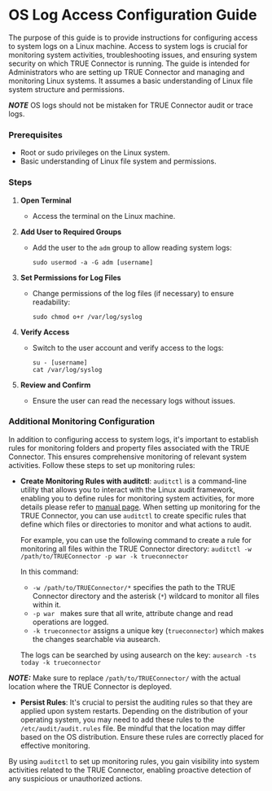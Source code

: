 # OS Log Access Configuration Guide

The purpose of this guide is to provide instructions for configuring access to system logs on a Linux machine. Access to system logs is crucial for monitoring system activities, troubleshooting issues, and ensuring system security on which TRUE Connector is running. The guide is intended for Administrators who are setting up TRUE Connector and managing and monitoring Linux systems. It assumes a basic understanding of Linux file system structure and permissions.

***NOTE*** OS logs should not be mistaken for TRUE Connector audit or trace logs. 
### Prerequisites
- Root or sudo privileges on the Linux system.
- Basic understanding of Linux file system and permissions.

### Steps

1. **Open Terminal**
   - Access the terminal on the Linux machine.

2. **Add User to Required Groups**
   - Add the user to the `adm` group to allow reading system logs: 
     ```
     sudo usermod -a -G adm [username]
     ```

3. **Set Permissions for Log Files**
   - Change permissions of the log files (if necessary) to ensure readability:
     ```
     sudo chmod o+r /var/log/syslog
     ```

4. **Verify Access**
   - Switch to the user account and verify access to the logs:
     ```
     su - [username]
     cat /var/log/syslog
     ```

5. **Review and Confirm**
   - Ensure the user can read the necessary logs without issues.

### Additional Monitoring Configuration <a name="additional-monitoring-configuration"></a>

In addition to configuring access to system logs, it's important to establish rules for monitoring folders and property files associated with the TRUE Connector. This ensures comprehensive monitoring of relevant system activities. Follow these steps to set up monitoring rules:

- **Create Monitoring Rules with auditctl**: `auditctl` is a command-line utility that allows you to interact with the Linux audit framework, enabling you to define rules for monitoring system activities, for more details please refer to [manual page](https://manpages.ubuntu.com/manpages/xenial/en/man8/auditctl.8.html). When setting up monitoring for the TRUE Connector, you can use `auditctl` to create specific rules that define which files or directories to monitor and what actions to audit.

  For example, you can use the following command to create a rule for monitoring all files within the TRUE Connector directory: `auditctl -w /path/to/TRUEConnector -p war -k trueconnector`
  
  
  In this command:
	- `-w /path/to/TRUEConnector/*` specifies the path to the TRUE Connector directory and the asterisk (`*`) wildcard to monitor all files within it.
	- `-p war `  makes sure that all write, attribute change and read operations are logged.
	- `-k trueconnector` assigns a unique key (`trueconnector`) which makes the changes searchable via ausearch.
  
  The logs can be searched by using ausearch on the key: `ausearch -ts today -k trueconnector`

***NOTE:*** Make sure to replace `/path/to/TRUEConnector/` with the actual location where the TRUE Connector is deployed.

- **Persist Rules**: It's crucial to persist the auditing rules so that they are applied upon system restarts. Depending on the distribution of your operating system, you may need to add these rules to the `/etc/audit/audit.rules` file. Be mindful that the location may differ based on the OS distribution. Ensure these rules are correctly placed for effective monitoring.

By using `auditctl` to set up monitoring rules, you gain visibility into system activities related to the TRUE Connector, enabling proactive detection of any suspicious or unauthorized actions.
  

